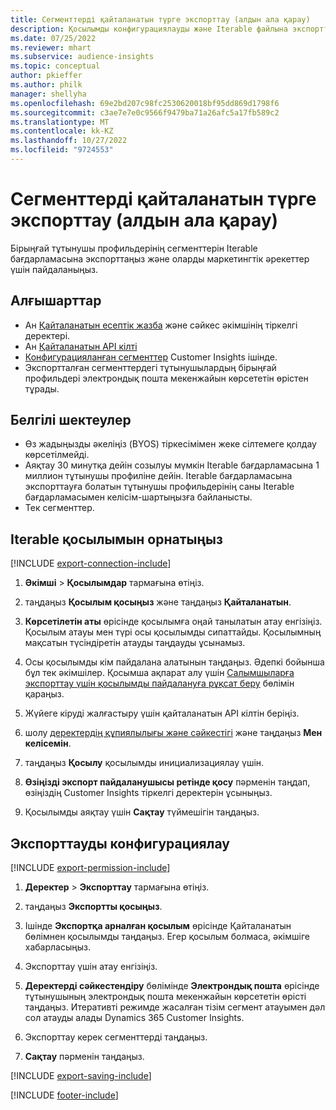 ```yaml
---
title: Сегменттерді қайталанатын түрге экспорттау (алдын ала қарау)
description: Қосылымды конфигурациялауды және Iterable файлына экспорттауды үйреніңіз.
ms.date: 07/25/2022
ms.reviewer: mhart
ms.subservice: audience-insights
ms.topic: conceptual
author: pkieffer
ms.author: philk
manager: shellyha
ms.openlocfilehash: 69e2bd207c98fc2530620018bf95dd869d1798f6
ms.sourcegitcommit: c3ae7e7e0c9566f9479ba71a26afc5a17fb589c2
ms.translationtype: MT
ms.contentlocale: kk-KZ
ms.lasthandoff: 10/27/2022
ms.locfileid: "9724553"
---
```

# <a name="export-segments-to-iterable-preview"></a>Сегменттерді қайталанатын түрге экспорттау (алдын ала қарау)

Бірыңғай тұтынушы профильдерінің сегменттерін Iterable бағдарламасына экспорттаңыз және оларды маркетингтік әрекеттер үшін пайдаланыңыз.

## <a name="prerequisites"></a>Алғышарттар

- Ан [Қайталанатын есептік жазба](https://iterable.com/) және сәйкес әкімшінің тіркелгі деректері.
- Ан [Қайталанатын API кілті](https://support.iterable.com/hc/en-us/articles/360043464871)
- [Конфигурацияланған сегменттер](segments.md) Customer Insights ішінде.
- Экспортталған сегменттердегі тұтынушылардың бірыңғай профильдері электрондық пошта мекенжайын көрсететін өрістен тұрады.

## <a name="known-limitations"></a>Белгілі шектеулер

- Өз жадыңызды әкеліңіз (BYOS) тіркесімімен жеке сілтемеге қолдау көрсетілмейді.
- Аяқтау 30 минутқа дейін созылуы мүмкін Iterable бағдарламасына 1 миллион тұтынушы профиліне дейін. Iterable бағдарламасына экспорттауға болатын тұтынушы профильдерінің саны Iterable бағдарламасымен келісім-шартыңызға байланысты.
- Тек сегменттер.

## <a name="set-up-connection-to-iterable"></a>Iterable қосылымын орнатыңыз

[!INCLUDE [export-connection-include](includes/export-connection-admn.md)]

1. **Әкімші** > **Қосылымдар** тармағына өтіңіз.

1. таңдаңыз **Қосылым қосыңыз** және таңдаңыз **Қайталанатын**.

1. **Көрсетілетін аты** өрісінде қосылымға оңай танылатын атау енгізіңіз. Қосылым атауы мен түрі осы қосылымды сипаттайды. Қосылымның мақсатын түсіндіретін атауды таңдауды ұсынамыз.

1. Осы қосылымды кім пайдалана алатынын таңдаңыз. Әдепкі бойынша бұл тек әкімшілер. Қосымша ақпарат алу үшін [Салымшыларға экспорттау үшін қосылымды пайдалануға рұқсат беру](connections.md#allow-contributors-to-use-a-connection-for-exports) бөлімін қараңыз.

1. Жүйеге кіруді жалғастыру үшін қайталанатын API кілтін беріңіз.

1. шолу [деректердің құпиялылығы және сәйкестігі](connections.md#data-privacy-and-compliance) және таңдаңыз **Мен келісемін**.

1. таңдаңыз **Қосылу** қосылымды инициализациялау үшін.

1. **Өзіңізді экспорт пайдаланушысы ретінде қосу** пәрменін таңдап, өзіңіздің Customer Insights тіркелгі деректерін ұсыныңыз.

1. Қосылымды аяқтау үшін **Сақтау** түймешігін таңдаңыз.

## <a name="configure-an-export"></a>Экспорттауды конфигурациялау

[!INCLUDE [export-permission-include](includes/export-permission.md)]

1. **Деректер** > **Экспорттау** тармағына өтіңіз.

1. таңдаңыз **Экспортты қосыңыз**.

1. Ішінде **Экспортқа арналған қосылым** өрісінде Қайталанатын бөлімнен қосылымды таңдаңыз. Егер қосылым болмаса, әкімшіге хабарласыңыз.

1. Экспорттау үшін атау енгізіңіз.

1. **Деректерді сәйкестендіру** бөлімінде **Электрондық пошта** өрісінде тұтынушының электрондық пошта мекенжайын көрсететін өрісті таңдаңыз. Итеративті режимде жасалған тізім сегмент атауымен дәл сол атауды алады Dynamics 365 Customer Insights.

1. Экспорттау керек сегменттерді таңдаңыз.

1. **Сақтау** пәрменін таңдаңыз.

[!INCLUDE [export-saving-include](includes/export-saving.md)]

[!INCLUDE [footer-include](includes/footer-banner.md)]
